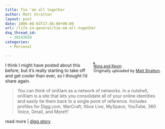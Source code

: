 ```yaml
---
title: Tie ’em all together
author: Matt Stratton
layout: post
date: 2006-08-03T17:46:00+00:00
url: /life-in-general/tie-em-all-together
dsq_thread_id:
  - 28243659
categories:
  - Personal

---
```

<div style="float:right;margin-left:10px;margin-bottom:10px;">
  <a href="http://www.flickr.com/photos/mugsy/160386845/" title="photo sharing"><img src="http://static.flickr.com/70/160386845_37d1d8fb00_m.jpg" alt="" style="border:solid 2px #000000;" /></a> <br /> <span style="font-size:.9em;margin-top:0;"> <a href="http://www.flickr.com/photos/mugsy/160386845/">Nora and Kevin</a> <br /> Originally uploaded by <a href="http://www.flickr.com/people/mugsy/">Matt Stratton</a>. </span>
</div>

I think I might have posted about this before, but it&#8217;s really starting to take off and get cooler than ever, so I thought I&#8217;d share again.

> You can think of onXiam as a network of networks. In a nutshell, onXiam is a site that lets you consolidate all of your online identities and easily tie them back to a single point of reference. Includes profiles for Digg.com, WarCraft, Xbox Live, MySpace, YouTube, 360 Voice, Gmail, and More!!! 

read more&nbsp;|&nbsp;[digg story][1]

 [1]: http://digg.com/tech_news/onXiam_Lets_You_Tie_All_Of_Your_Profiles_Together_(even_your_Digg_Profile!)